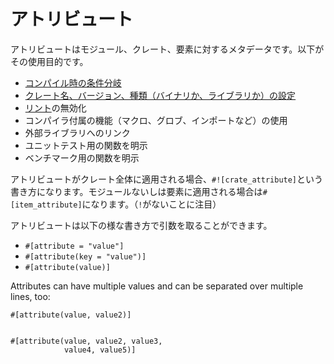 <!--
# Attributes
-->
# アトリビュート

<!--
An attribute is metadata applied to some module, crate or item. This metadata
can be used to/for:
-->
アトリビュートはモジュール、クレート、要素に対するメタデータです。以下がその使用目的です。



<!--
* [conditional compilation of code][cfg]
* [set crate name, version and type (binary or library)][crate]
* disable [lints][lint] (warnings)
* enable compiler features (macros, glob imports, etc.)
* link to a foreign library
* mark functions as unit tests
* mark functions that will be part of a benchmark
* [attribute like macros][macros]
-->
* [コンパイル時の条件分岐][cfg]
* [クレート名、バージョン、種類（バイナリか、ライブラリか）の設定][crate]
* [リント][lint]の無効化
* コンパイラ付属の機能（マクロ、グロブ、インポートなど）の使用
* 外部ライブラリへのリンク
* ユニットテスト用の関数を明示
* ベンチマーク用の関数を明示

<!--
When attributes apply to a whole crate, their syntax is `#![crate_attribute]`,
and when they apply to a module or item, the syntax is `#[item_attribute]`
(notice the missing bang `!`).
-->
アトリビュートがクレート全体に適用される場合、`#![crate_attribute]`という書き方になります。モジュールないしは要素に適用される場合は`#[item_attribute]`になります。（`!`がないことに注目）

<!--
Attributes can take arguments with different syntaxes:
-->
アトリビュートは以下の様な書き方で引数を取ることができます。

* `#[attribute = "value"]`
* `#[attribute(key = "value")]`
* `#[attribute(value)]`

Attributes can have multiple values and can be separated over multiple lines, too:

```rust,ignore
#[attribute(value, value2)]


#[attribute(value, value2, value3,
            value4, value5)]
```

[cfg]: attribute/cfg.md
[crate]: attribute/crate.md
[lint]: https://en.wikipedia.org/wiki/Lint_%28software%29
[macros]: https://doc.rust-lang.org/book/ch19-06-macros.html#attribute-like-macros
